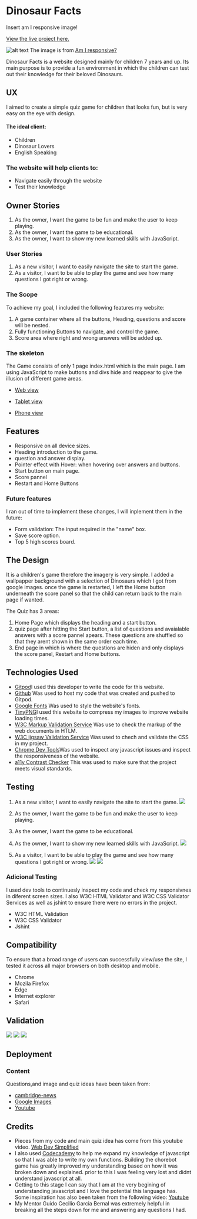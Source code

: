 # Dinosaur Facts

Insert am I responsive image!

[View the live project here.](https://miatothova.github.io/dinosaur-quiz/)

![alt text](https://github.com/MiaTothova/dinosaur-quiz/blob/master/readme-images/images/am-i-responsive.png)
The image is from [Am I responsive?](http://ami.responsivedesign.is/)

Dinosaur Facts is a website designed mainly for children 7 years and up. Its main purpose is to provide a fun environment in which the children can test out their knowledge for their beloved Dinosaurs. 


## UX
I aimed to create a simple quiz game for children that looks fun, but is very easy on the eye with design.

#### The ideal client:
* Children
* Dinosaur Lovers
* English Speaking

### The website will help clients to:
* Navigate easily through the website
* Test their knowledge

## Owner Stories
1. As the owner, I want the game to be fun and make the user to keep playing.
2. As the owner, I want the game to be educational.
3. As the owner, I want to show my new learned skills with JavaScript.

### User Stories
1. As a new visitor, I want to easily navigate the site to start the game.
2. As a visitor, I want to be able to play the game and see how many questions I got right or wrong.

### The Scope
To achieve my goal, I included the following features my website:

1. A game container where all the buttons, Heading, questions and score will be nested.
2. Fully functioning Buttons to navigate, and control the game.
3. Score area where right and wrong answers will be added up.

### The skeleton
The Game consists of only 1 page index.html which is the main page. I am using JavaScript to make buttons and divs hide and reappear to give the illusion of different game areas.

* [Web view](https://github.com/MiaTothova/dinosaur-quiz/blob/master/readme-images/wireframes/web-view.png)

* [Tablet view](https://github.com/MiaTothova/dinosaur-quiz/blob/master/readme-images/wireframes/tablet-view.png)

* [Phone view](https://github.com/MiaTothova/dinosaur-quiz/blob/master/readme-images/wireframes/phone-view.png)

## Features
* Responsive on all device sizes.
* Heading introduction to the game.
* question and answer display.
* Pointer effect with Hover: when hovering over answers and buttons.
* Start button on main page.
* Score pannel
* Restart and Home Buttons

### Future features
I ran out of time to implement these changes, I will inplement them in the future:
* Form validation: The input required in the "name" box.
* Save score option.
* Top 5 high scores board.

## The Design
It is a children's game therefore the imagery is very simple. I added a wallpapper background with a selection of Dinosaurs which I got from google images. once the game is restarted, I left the Home button underneath the score panel so that the child can return back to the main page if wanted. 

The Quiz has 3 areas:
1. Home Page which displays the heading and a start button.
2. quiz page after hitting the Start button, a list of questions and avaialable answers with a score pannel apears. These questions are shuffled  so that they arent shown in the same order each time.
3. End page in which is where the questions are hiden and only displays the score panel, Restart and Home buttons.



## Technologies Used
* [Gitpod](https://gitpod.io/workspaces)I used this developer to write the code for this website.
* [Github](https://github.com/) Was used to host my code that was created and pushed to Gitpod.
* [Google Fonts](https://fonts.google.com/) Was used to style the website's fonts.
* [TinyPNG](https://tinypng.com/)I used this website to compress my images to improve website loading times.
* [W3C Markup Validation Service](https://validator.w3.org/#validate_by_input) Was use to check the markup of the web documents in HTLM.
* [W3C jigsaw Validation Service](https://jigsaw.w3.org/css-validator/validator) Was used to chech and validate the CSS in my project.
* [Chrome Dev Tools](https://developer.chrome.com/docs/devtools/)Was used to inspect any javascript issues and inspect the responsiveness of the website.
* [a11y Contrast Checker](https://color.a11y.com/) This was used to make sure that the project meets visual standards.

## Testing

1. As a new visitor, I want to easily navigate the site to start the game.
![](https://github.com/MiaTothova/dinosaur-quiz/blob/master/readme-images/images/start-page.png)

1. As the owner, I want the game to be fun and make the user to keep playing.
2. As the owner, I want the game to be educational.
3. As the owner, I want to show my new learned skills with JavaScript.
![](https://github.com/MiaTothova/dinosaur-quiz/blob/master/readme-images/images/question-container.png)

2. As a visitor, I want to be able to play the game and see how many questions I got right or wrong.
![](https://github.com/MiaTothova/dinosaur-quiz/blob/master/readme-images/images/answers.png)
![](https://github.com/MiaTothova/dinosaur-quiz/blob/master/readme-images/images/end-page.png)
 

 ### Adicional Testing
 I used dev tools to continuesly inspect my code and check my responsivnes in diferent screen sizes.
 I also  W3C HTML Validator and W3C CSS Validator Services as well as jshint to ensure there were no errors in the project.
* W3C HTML Validation
* W3C CSS Validator
* Jshint

 ## Compatibility
To ensure that a broad range of users can successfully view/use the site, I tested it across all major browsers on both desktop and mobile.
* Chrome
* Mozila Firefox
* Edge
* Internet explorer
* Safari

## Validation
![](https://github.com/MiaTothova/dinosaur-quiz/blob/master/readme-images/images/css-checker.png)
![](https://github.com/MiaTothova/dinosaur-quiz/blob/master/readme-images/images/html-checker.png)
![](https://github.com/MiaTothova/dinosaur-quiz/blob/master/readme-images/images/color-validation.png)

## Deployment


### Content
Questions,and image and quiz ideas have been taken from:
* [cambridge-news](https://www.cambridge-news.co.uk/news/uk-world-news/20-dinosaur-quiz-questions-test-18232204)
* [Google Images](https://www.google.com/imghp?hl=en)
* [Youtube](https://www.youtube.com/)

## Credits
* Pieces from my code and main quiz idea has come from this youtube video. 
[Web Dev Simplified](https://www.youtube.com/watch?v=riDzcEQbX6k)
* I also used [Codecademy](https://www.codecademy.com/courses/build-interactive-websites/projects/chore-door) to help me expand my knowledge of javascript so that I was able to write my own functions. Building the chorebot game has greatly improved my understanding based on how it was broken down and explained. prior to this I was feeling very lost and didnt understand javascript at all. 
* Getting to this stage I can say that I am at the very begining of understanding javascript and I love the potential this language has. Some inspiration has also been taken from the following video: [Youtube](https://www.youtube.com/watch?v=f4fB9Xg2JEY)
* My Mentor Guido Cecilio Garcia Bernal was extremely helpful in breaking all the steps down for me and answering any questions I had.



